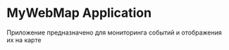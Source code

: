 # MyWebMap Application

Приложение предназначено для мониторинга событий и отображения их на карте    
